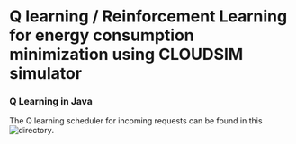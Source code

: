 
# Q learning / Reinforcement Learning for energy consumption minimization using CLOUDSIM simulator

### Q Learning in Java

The Q learning scheduler for incoming requests can be found in this ![directory](https://github.com/EsratMaria/Reinforcement-Learning_for_Energy_Minimization_Using_CLoudsim/tree/master/examples/org/cloudbus/cloudsim/examples/QLearningScheduler).
